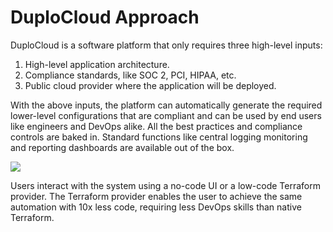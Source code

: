 # DuploCloud Approach

DuploCloud is a software platform that only requires three high-level inputs:

1. High-level application architecture.
2. Compliance standards, like SOC 2, PCI, HIPAA, etc.
3. Public cloud provider where the application will be deployed.

With the above inputs, the platform can automatically generate the required lower-level configurations that are compliant and can be used by end users like engineers and DevOps alike. All the best practices and compliance controls are baked in. Standard functions like central logging monitoring and reporting dashboards are available out of the box.

![](<../.gitbook/assets/Screen Shot 2022-03-12 at 1.34.37 PM.png>)

Users interact with the system using a no-code UI or a low-code Terraform provider. The Terraform provider enables the user to achieve the same automation with 10x less code, requiring less DevOps skills than native Terraform.
